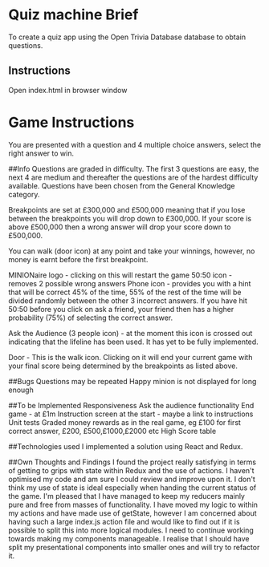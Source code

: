 # Quiz machine Brief

To create a quiz app using the Open Trivia Database database to obtain questions.

## Instructions

Open index.html in browser window

Game Instructions
=================
You are presented with a question and 4 multiple choice answers, select the right answer to win.

##Info
Questions are graded in difficulty. The first 3 questions are easy, the next 4 are medium and thereafter the questions are of the hardest difficulty available. Questions have been chosen from the General Knowledge category.

Breakpoints are set at £300,000 and £500,000 meaning that if you lose between the breakpoints you will drop down to £300,000. If your score is above £500,000 then a wrong answer will drop your score down to £500,000.

You can walk (door icon) at any point and take your winnings, however, no money is earnt before the first breakpoint.

MINIONaire logo - clicking on this will restart the game 
50:50 icon - removes 2 possible wrong answers
Phone icon - provides you with a hint that will be correct 45% of the time, 55% of the rest of the time will be divided randomly between the other 3 incorrect answers. If you have hit 50:50 before you click on ask a friend, your friend then has a higher probability (75%) of selecting the correct answer. 

Ask the Audience (3 people icon) - at the moment this icon is crossed out indicating that the lifeline has been used. It has yet to be fully implemented.

Door - This is the walk icon. Clicking on it will end your current game with your final score being determined by the breakpoints as listed above.

##Bugs
Questions may be repeated
Happy minion is not displayed for long enough

##To be Implemented
Responsiveness
Ask the audience functionality
End game - at £1m
Instruction screen at the start - maybe a link to instructions
Unit tests
Graded money rewards as in the real game, eg £100 for first correct answer, £200, £500,£1000,£2000 etc
High Score table


##Technologies used
I implemented a solution using React and Redux. 

##Own Thoughts and Findings
I found the project really satisfying in terms of getting to grips with state within Redux and the use of actions. I haven't optimised my code and am sure I could review and improve upon it. I don't think my use of state is ideal especially when handing the current status of the game. I'm pleased that I have managed to keep my reducers mainly pure and free from masses of functionality. I have moved my logic to within my actions and have made use of getState, however I am concerned about having such a large index.js action file and would like to find out if it is possible to split this into more logical modules. I need to continue working towards making my components manageable. I realise that I should have split my presentational components into smaller ones and will try to refactor it. 



